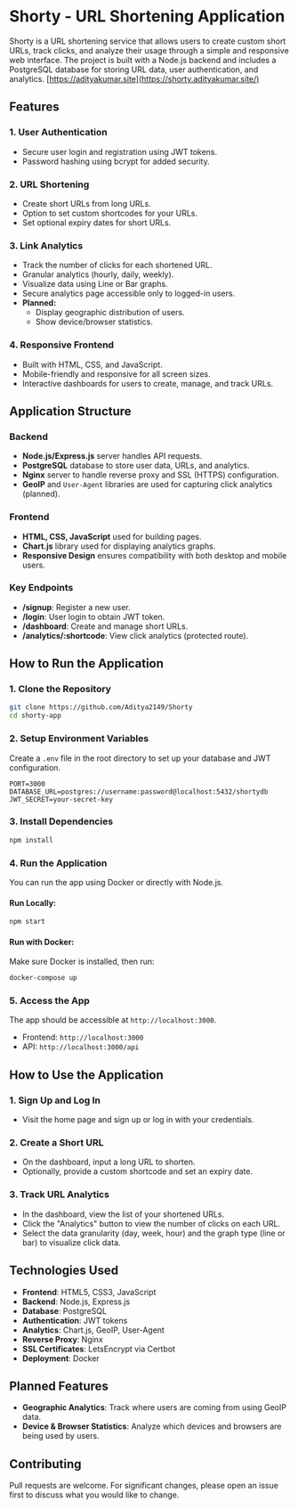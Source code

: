 
# Shorty - URL Shortening Application

Shorty is a URL shortening service that allows users to create custom short URLs, track clicks, and analyze their usage through a simple and responsive web interface. The project is built with a Node.js backend and includes a PostgreSQL database for storing URL data, user authentication, and analytics.
[https://adityakumar.site](https://shorty.adityakumar.site/)

## Features

### 1. **User Authentication**
   - Secure user login and registration using JWT tokens.
   - Password hashing using bcrypt for added security.

### 2. **URL Shortening**
   - Create short URLs from long URLs.
   - Option to set custom shortcodes for your URLs.
   - Set optional expiry dates for short URLs.

### 3. **Link Analytics**
   - Track the number of clicks for each shortened URL.
   - Granular analytics (hourly, daily, weekly).
   - Visualize data using Line or Bar graphs.
   - Secure analytics page accessible only to logged-in users.
   - **Planned:**
        - Display geographic distribution of users.
        - Show device/browser statistics.

### 4. **Responsive Frontend**
   - Built with HTML, CSS, and JavaScript.
   - Mobile-friendly and responsive for all screen sizes.
   - Interactive dashboards for users to create, manage, and track URLs.

## Application Structure

### Backend
- **Node.js/Express.js** server handles API requests.
- **PostgreSQL** database to store user data, URLs, and analytics.
- **Nginx** server to handle reverse proxy and SSL (HTTPS) configuration.
- **GeoIP** and `User-Agent` libraries are used for capturing click analytics (planned).
  
### Frontend
- **HTML, CSS, JavaScript** used for building pages.
- **Chart.js** library used for displaying analytics graphs.
- **Responsive Design** ensures compatibility with both desktop and mobile users.

### Key Endpoints

- **/signup**: Register a new user.
- **/login**: User login to obtain JWT token.
- **/dashboard**: Create and manage short URLs.
- **/analytics/:shortcode**: View click analytics (protected route).

## How to Run the Application

### 1. Clone the Repository

```bash
git clone https://github.com/Aditya2149/Shorty
cd shorty-app
```

### 2. Setup Environment Variables

Create a `.env` file in the root directory to set up your database and JWT configuration.

```
PORT=3000
DATABASE_URL=postgres://username:password@localhost:5432/shortydb
JWT_SECRET=your-secret-key
```

### 3. Install Dependencies

```bash
npm install
```

### 4. Run the Application

You can run the app using Docker or directly with Node.js.

#### Run Locally:

```bash
npm start
```

#### Run with Docker:

Make sure Docker is installed, then run:

```bash
docker-compose up
```

### 5. Access the App

The app should be accessible at `http://localhost:3000`.

- Frontend: `http://localhost:3000`
- API: `http://localhost:3000/api`

## How to Use the Application

### 1. Sign Up and Log In

- Visit the home page and sign up or log in with your credentials.

### 2. Create a Short URL

- On the dashboard, input a long URL to shorten.
- Optionally, provide a custom shortcode and set an expiry date.

### 3. Track URL Analytics

- In the dashboard, view the list of your shortened URLs.
- Click the "Analytics" button to view the number of clicks on each URL.
- Select the data granularity (day, week, hour) and the graph type (line or bar) to visualize click data.

## Technologies Used

- **Frontend**: HTML5, CSS3, JavaScript
- **Backend**: Node.js, Express.js
- **Database**: PostgreSQL
- **Authentication**: JWT tokens
- **Analytics**: Chart.js, GeoIP, User-Agent
- **Reverse Proxy**: Nginx
- **SSL Certificates**: LetsEncrypt via Certbot
- **Deployment**: Docker

## Planned Features

- **Geographic Analytics**: Track where users are coming from using GeoIP data.
- **Device & Browser Statistics**: Analyze which devices and browsers are being used by users.

## Contributing

Pull requests are welcome. For significant changes, please open an issue first to discuss what you would like to change.
